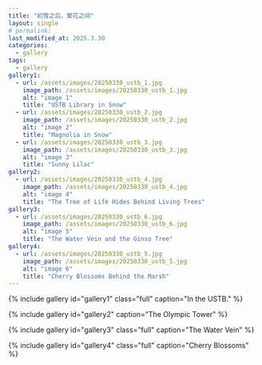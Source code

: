 ```yaml
---
title: "初雪之后，繁花之间"
layout: single
# permalink: 
last_modified_at: 2025.3.30
categories:
  - gallery
tags:
  - gallery
gallery1:
  - url: /assets/images/20250330_ustb_1.jpg
    image_path: /assets/images/20250330_ustb_1.jpg
    alt: "image 1"
    title: "USTB Library in Snow"
  - url: /assets/images/20250330_ustb_2.jpg
    image_path: /assets/images/20250330_ustb_2.jpg
    alt: "image 2"
    title: "Magnolia in Snow"
  - url: /assets/images/20250330_ustb_3.jpg
    image_path: /assets/images/20250330_ustb_3.jpg
    alt: "image 3"
    title: "Sunny Lilac"
gallery2:
  - url: /assets/images/20250330_ustb_4.jpg
    image_path: /assets/images/20250330_ustb_4.jpg
    alt: "image 4"
    title: "The Tree of Life Hides Behind Living Trees"
gallery3:
  - url: /assets/images/20250330_ustb_6.jpg
    image_path: /assets/images/20250330_ustb_6.jpg
    alt: "image 5"
    title: "The Water Vein and the Ginso Tree"
gallery4:
  - url: /assets/images/20250330_ustb_5.jpg
    image_path: /assets/images/20250330_ustb_5.jpg
    alt: "image 6"
    title: "Cherry Blossoms Behind the Marsh"
---
```



{% include gallery id="gallery1" class="full" caption="In the USTB." %}

{% include gallery id="gallery2" caption="The Olympic Tower" %}

{% include gallery id="gallery3" class="full" caption="The Water Vein" %}

{% include gallery id="gallery4" class="full" caption="Cherry Blossoms" %}
